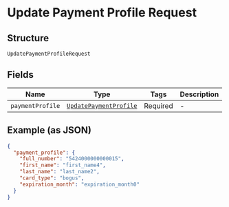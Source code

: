 
# Update Payment Profile Request

## Structure

`UpdatePaymentProfileRequest`

## Fields

| Name | Type | Tags | Description |
|  --- | --- | --- | --- |
| `paymentProfile` | [`UpdatePaymentProfile`](../../doc/models/update-payment-profile.md) | Required | - |

## Example (as JSON)

```json
{
  "payment_profile": {
    "full_number": "5424000000000015",
    "first_name": "first_name4",
    "last_name": "last_name2",
    "card_type": "bogus",
    "expiration_month": "expiration_month0"
  }
}
```


